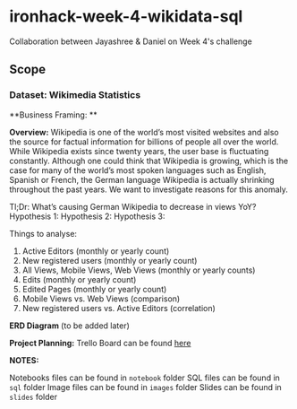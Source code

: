 # ironhack-week-4-wikidata-sql
Collaboration between Jayashree &amp; Daniel on Week 4's challenge

## Scope
### Dataset: Wikimedia Statistics

**Business Framing: **

**Overview:** Wikipedia is one of the world’s most visited websites and also the source for factual information for billions of people all over the world. While Wikipedia exists since twenty years, the user base is fluctuating constantly. Although one could think that Wikipedia is growing, which is the case for many of the world’s most spoken languages such as English, Spanish or French, the German language Wikipedia is actually shrinking throughout the past years. We want to investigate reasons for this anomaly. 


Tl;Dr: What’s causing German Wikipedia to decrease in views YoY? 
Hypothesis 1: 
Hypothesis 2: 
Hypothesis 3: 

Things to analyse:
1. Active Editors (monthly or yearly count)
2. New registered users (monthly or yearly count)
3. All Views, Mobile Views, Web Views (monthly or yearly counts)
4. Edits (monthly or yearly count)
5. Edited Pages (monthly or yearly count)
6. Mobile Views vs. Web Views (comparison)
7. New registered users vs. Active Editors (correlation)


**ERD Diagram**
(to be added later)


**Project Planning:** Trello Board can be found [here](https://trello.com/b/NWCTnIAx/ironhack-week-4-jd) 


**NOTES:**

Notebooks files can be found in `notebook` folder
SQL files can be found in `sql` folder
Image files can be found in `images` folder
Slides can be found in `slides` folder
